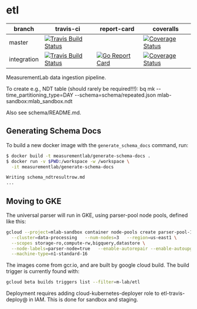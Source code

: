 # etl
| branch | travis-ci | report-card | coveralls |
|--------|-----------|-----------|-------------|
| master | [![Travis Build Status](https://travis-ci.org/m-lab/etl.svg?branch=master)](https://travis-ci.org/m-lab/etl) | | [![Coverage Status](https://coveralls.io/repos/m-lab/etl/badge.svg?branch=master)](https://coveralls.io/github/m-lab/etl?branch=master) |
| integration | [![Travis Build Status](https://travis-ci.org/m-lab/etl.svg?branch=integration)](https://travis-ci.org/m-lab/etl) | [![Go Report Card](https://goreportcard.com/badge/github.com/m-lab/etl)](https://goreportcard.com/report/github.com/m-lab/etl) | [![Coverage Status](https://coveralls.io/repos/m-lab/etl/badge.svg?branch=integration)](https://coveralls.io/github/m-lab/etl?branch=integration) |

MeasurementLab data ingestion pipeline.

To create e.g., NDT table (should rarely be required!!!):
bq mk --time_partitioning_type=DAY --schema=schema/repeated.json mlab-sandbox:mlab_sandbox.ndt

Also see schema/README.md.

## Generating Schema Docs

To build a new docker image with the `generate_schema_docs` command, run:

```sh
$ docker build -t measurementlab/generate-schema-docs .
$ docker run -v $PWD:/workspace -w /workspace \
  -it measurementlab/generate-schema-docs

Writing schema_ndtresultrow.md
...

```

## Moving to GKE

The universal parser will run in GKE, using parser-pool node pools, defined like this:

```sh
gcloud --project=mlab-sandbox container node-pools create parser-pool-1 \
  --cluster=data-processing   --num-nodes=3   --region=us-east1 \
  --scopes storage-ro,compute-rw,bigquery,datastore \
  --node-labels=parser-node=true   --enable-autorepair --enable-autoupgrade \
  --machine-type=n1-standard-16
```

The images come from gcr.io, and are built by google cloud build.  The build
trigger is currently found with:

```sh
gcloud beta builds triggers list --filter=m-lab/etl
```

Deployment requires adding cloud-kubernetes-deployer role to etl-travis-deploy@
in IAM.  This is done for sandbox and staging.
